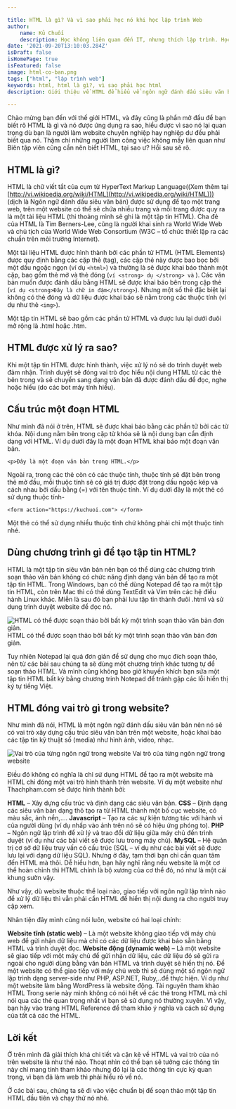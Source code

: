 ```yaml
---

title: HTML là gì? Và vì sao phải học nó khi học lập trình Web
author:
    name: Kủ Chuối
    description: Học không liên quan đến IT, nhưng thích lập trình. Học lập trình vì có thời gian và thấy vui chứ không vì gì hết. Thích chia sẻ với những người cùng sở thích
date: '2021-09-20T13:10:03.284Z'
isDraft: false
isHomePage: true
isFeatured: false
image: html-co-ban.png
tags: ["html", "lập trình web"]
keywords: html, html là gì?, vì sao phải học html
description: Giới thiệu về HTML để hiểu về ngôn ngữ đánh dấu siêu văn bản HTML.

---
```


Chào mừng bạn đến với thế giới HTML, và đây cũng là phần mở đầu để bạn biết rõ HTML là gì và nó được ứng dụng ra sao, hiểu được vì sao nó lại quan trọng dù bạn là người làm website chuyên nghiệp hay nghiệp dư đều phải biết qua nó. Thậm chí những người làm công việc không mấy liên quan như Biên tập viên cũng cần nên biết HTML, tại sao ư? Hồi sau sẽ rõ.

## HTML là gì?

HTML là chữ viết tắt của cụm từ HyperText Markup Language((Xem thêm tại [http://vi.wikipedia.org/wiki/HTML](http://vi.wikipedia.org/wiki/HTML))) (dịch là Ngôn ngữ đánh dấu siêu văn bản) được sử dụng để tạo một trang web, trên một website có thể sẽ chứa nhiều trang và mỗi trang được quy ra là một tài liệu HTML (thi thoảng mình sẽ ghi là một tập tin HTML). Cha đẻ của HTML là Tim Berners-Lee, cũng là người khai sinh ra World Wide Web và chủ tịch của World Wide Web Consortium (W3C – tổ chức thiết lập ra các chuẩn trên môi trường Internet).


Một tài liệu HTML được hình thành bởi các phần tử HTML (HTML Elements) được quy định bằng các cặp thẻ (tag), các cặp thẻ này được bao bọc bởi một dấu ngoặc ngọn (ví dụ `<html>`) và thường là sẽ được khai báo thành một cặp, bao gồm thẻ mở và thẻ đóng (`ví <strong> dụ </strong> và` ). Các văn bản muốn được đánh dấu bằng HTML sẽ được khai báo bên trong cặp thẻ (`ví dụ <strong>Đây là chữ in đậm</strong>`). Nhưng một số thẻ đặc biệt lại không có thẻ đóng và dữ liệu được khai báo sẽ nằm trong các thuộc tính (ví dụ như thẻ `<img>`).

Một tập tin HTML sẽ bao gồm các phần tử HTML và được lưu lại dưới đuôi mở rộng là .html hoặc .htm.

## HTML được xử lý ra sao?

Khi một tập tin HTML được hình thành, việc xử lý nó sẽ do trình duyệt web đảm nhận. Trình duyệt sẽ đóng vai trò đọc hiểu nội dung HTML từ các thẻ bên trong và sẽ chuyển sang dạng văn bản đã được đánh dấu để đọc, nghe hoặc hiểu (do các bot máy tính hiểu).

## Cấu trúc một đoạn HTML

Như mình đã nói ở trên, HTML sẽ được khai báo bằng các phần tử bởi các từ khóa. Nội dung nằm bên trong cặp từ khóa sẽ là nội dung bạn cần định dạng với HTML. Ví dụ dưới đây là một đoạn HTML khai báo một đoạn văn bản.

`<p>Đây là một đoạn văn bản trong HTML.</p>`

Ngoài ra, trong các thẻ còn có các thuộc tính, thuộc tính sẽ đặt bên trong thẻ mở đầu, mỗi thuộc tính sẽ có giá trị được đặt trong dấu ngoặc kép và cách nhau bởi dấu bằng (=) với tên thuộc tính. Ví dụ dưới đây là một thẻ có sử dụng thuộc tính-

`<form action="https://kuchuoi.com"> </form>`

Một thẻ có thể sử dụng nhiều thuộc tính chứ không phải chỉ một thuộc tính nhé.

## Dùng chương trình gì để tạo tập tin HTML?

HTML là một tập tin siêu văn bản nên bạn có thể dùng các chương trình soạn thảo văn bản không có chức năng định dạng văn bản để tạo ra một tập tin HTML. Trong Windows, bạn có thể dùng Notepad để tạo ra một tập tin HTML, còn trên Mac thì có thể dùng TextEdit và Vim trên các hệ điều hành Linux khác. Miễn là sau đó bạn phải lưu tập tin thành đuôi .html và sử dụng trình duyệt website để đọc nó.


![HTML có thể được soạn thảo bởi bất kỳ một trình soạn thảo văn bản đơn giản.](/images/contents/html/html-notepad.png)
HTML có thể được soạn thảo bởi bất kỳ một trình soạn thảo văn bản đơn giản.


Tuy nhiên Notepad lại quá đơn giản để sử dụng cho mục đích soạn thảo, nên từ các bài sau chúng ta sẽ dùng một chương trình khác tương tự để soạn thảo HTML. Và mình cũng không bao giờ khuyến khích bạn sửa một tập tin HTML bất kỳ bằng chương trinh Notepad để tránh gặp các lỗi hiển thị ký tự tiếng Việt.

## HTML đóng vai trò gì trong website?

Như mình đã nói, HTML là một ngôn ngữ đánh dấu siêu văn bản nên nó sẽ có vai trò xây dựng cấu trúc siêu văn bản trên một website, hoặc khai báo các tập tin kỹ thuật số (media) như hình ảnh, video, nhạc.

![Vai trò của từng ngôn ngữ trong website](/images/contents/html/html-la-gi.png)
Vai trò của từng ngôn ngữ trong website

Điều đó không có nghĩa là chỉ sử dụng HTML để tạo ra một website mà HTML chỉ đóng một vai trò hình thành trên website. Ví dụ một website như Thachpham.com sẽ được hình thành bởi:

**HTML** – Xây dựng cấu trúc và định dạng các siêu văn bản.
**CSS** – Định dạng các siêu văn bản dạng thô tạo ra từ HTML thành một bố cục website, có màu sắc, ảnh nền,….
**Javascript** – Tạo ra các sự kiện tương tác với hành vi của người dùng (ví dụ nhấp vào ảnh trên nó sẽ có hiệu ứng phóng to).
**PHP** – Ngôn ngữ lập trình để xử lý và trao đổi dữ liệu giữa máy chủ đến trình duyệt (ví dụ như các bài viết sẽ được lưu trong máy chủ).
**MySQL** – Hệ quản trị cơ sở dữ liệu truy vấn có cấu trúc (SQL – ví dụ như các bài viết sẽ được lưu lại với dạng dữ liệu SQL).
Nhưng ở đây, tạm thời bạn chỉ cần quan tâm đến HTML mà thôi. Dễ hiểu hơn, bạn hãy nghĩ rằng nếu website là một cơ thể hoàn chỉnh thì HTML chính là bộ xương của cơ thể đó, nó như là một cái khung sườn vậy.

Như vậy, dù website thuộc thể loại nào, giao tiếp với ngôn ngữ lập trình nào để xử lý dữ liệu thì vẫn phải cần HTML để hiển thị nội dung ra cho người truy cập xem.

Nhân tiện đây mình cũng nói luôn, website có hai loại chính:

**Website tĩnh (static web)** – Là một website không giao tiếp với máy chủ web để gửi nhận dữ liệu mà chỉ có các dữ liệu được khai báo sẵn bằng HTML và trình duyệt đọc.
**Website động (dynamic web)** – Là một website sẽ giao tiếp với một máy chủ để gửi nhận dữ liệu, các dữ liệu đó sẽ gửi ra ngoài cho người dùng bằng văn bản HTML và trình duyệt sẽ hiển thị nó. Để một website có thể giao tiếp với máy chủ web thì sẽ dùng một số ngôn ngữ lập trình dạng server-side như PHP, ASP.NET, Ruby,..để thực hiện. Ví dụ như một website làm bằng WordPress là website động.
Tài nguyên tham khảo HTML
Trong serie này mình không có nói hết về các thẻ trong HTML mà chỉ nói qua các thẻ quan trọng nhất vì bạn sẽ sử dụng nó thường xuyên. Vì vậy, bạn hãy vào trang HTML Reference để tham khảo ý nghĩa và cách sử dụng của tất cả các thẻ HTML.

## Lời kết

Ở trên mình đã giải thích khá chi tiết và cặn kẽ về HTML và vai trò của nó trên website là như thế nào. Thoạt nhìn có thể bạn sẽ tưởng các thông tin này chỉ mang tính tham khảo nhưng đó lại là các thông tin cực kỳ quan trọng, vì bạn đã làm web thì phải hiểu rõ về nó.

Ở các bài sau, chúng ta sẽ đi vào việc chuẩn bị để soạn thảo một tập tin HTML đầu tiên và chạy thử nó nhé.